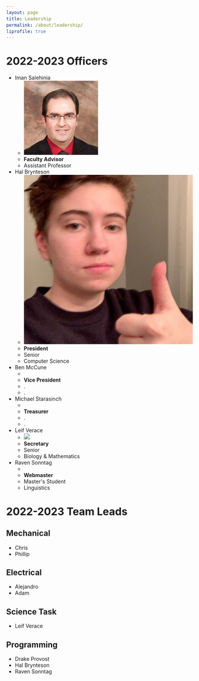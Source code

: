 ```yaml
---
layout: page 
title: Leadership
permalink: /about/leadership/
liprofile: true
---
```

# 2022-2023 Officers
* Iman Salehinia
  * ![](/assets/photos/iman.png)
  * **Faculty Advisor**
  * Assistant Professor
* Hal Brynteson
  * ![](/assets/photos/HAL_9000.png)
  * **President**
  * Senior
  * Computer Science
* Ben McCune
  * ![]()
  * **Vice President**
  * .
  * .
* Michael Starasinch
  * ![]()
  * **Treasurer**
  * .
  * .
* Leif Verace
  * ![](/assets/photos/leif_verace.png)
  * **Secretary**
  * Senior
  * Biology & Mathematics
* Raven Sonntag
  * ![]()
  * **Webmaster**
  * Master's Student
  * Linguistics

# 2022-2023 Team Leads

## Mechanical
* Chris
* Phillip


## Electrical
* Alejandro
* Adam


## Science Task
* Leif Verace


## Programming
* Drake Provost
* Hal Brynteson
* Raven Sonntag

